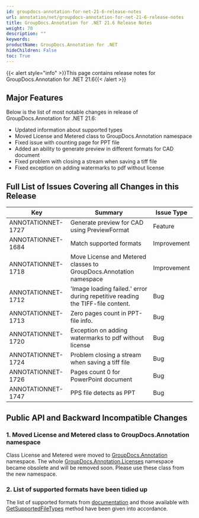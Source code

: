 ```yaml
---
id: groupdocs-annotation-for-net-21-6-release-notes
url: annotation/net/groupdocs-annotation-for-net-21-6-release-notes
title: GroupDocs.Annotation for .NET 21.6 Release Notes
weight: 70
description: ""
keywords: 
productName: GroupDocs.Annotation for .NET
hideChildren: False
toc: True
---
```


{{< alert style="info" >}}This page contains release notes for GroupDocs.Annotation for .NET 21.6{{< /alert >}}

## Major Features

Below is the list of most notable changes in release of GroupDocs.Annotation for .NET 21.6:
*   Updated information about supported types
*   Moved License and Metered class to GroupDocs.Annotation namespace
*   Fixed issue with counting page for PPT file
*   Added an ability to generate preview in different formats for CAD document
*   Fixed problem with closing a stream when saving a tiff file
*   Fixed exception on adding watermarks to pdf without license

## Full List of Issues Covering all Changes in this Release

| Key | Summary | Issue Type |
| --- | --- | --- |
| ANNOTATIONNET-1727 | Generate preview for CAD using PreviewFormat | Feature |
| ANNOTATIONNET-1684 | Match supported formats | Improvement |
| ANNOTATIONNET-1718 | Move License and Metered classes to GroupDocs.Annotation namespace | Improvement |
| ANNOTATIONNET-1712 | 'Image loading failed.' error during repetitive reading the TIFF-file content. | Bug |
| ANNOTATIONNET-1713 | Zero pages count in PPT-file info. | Bug |
| ANNOTATIONNET-1720 | Exception on adding watermarks to pdf without license | Bug |
| ANNOTATIONNET-1724 | Problem closing a stream when saving a tiff file | Bug |
| ANNOTATIONNET-1726 | Pages count 0 for PowerPoint document | Bug |
| ANNOTATIONNET-1747 | PPS file detects as PPT | Bug |

## Public API and Backward Incompatible Changes

### 1. Moved License and Metered class to GroupDocs.Annotation namespace

Class License and Metered were moved to [GroupDocs.Annotation](https://reference.groupdocs.com/annotation/net/groupdocs.annotation) namespace. The whole [GroupDocs.Annotation.Licenses](https://reference.groupdocs.com/annotation/net/groupdocs.annotation.licenses) namespace became obsolete and will be removed soon. Please use these class from the new namespace.


### 2. List of supported formats have been tidied up

The list of supported formats from [documentation](https://docs.groupdocs.com/annotation/net/supported-document-formats/) and those available with [GetSupportedFileTypes](https://reference.groupdocs.com/annotation/net/groupdocs.annotation/filetype/methods/getsupportedfiletypes) method have been given into accordance.
